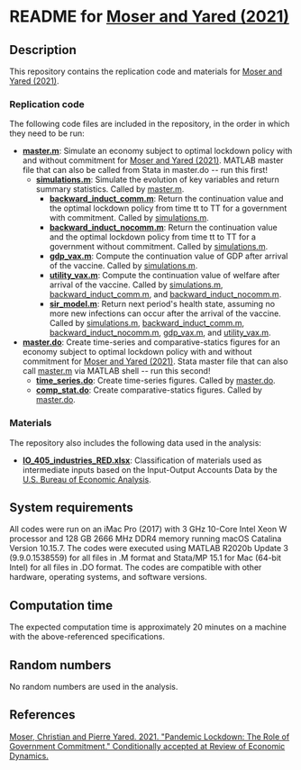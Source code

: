 # README for [Moser and Yared (2021)](https://www.nber.org/papers/w27062)


## Description

This repository contains the replication code and materials for [Moser and Yared (2021)](https://www.nber.org/papers/w27062).

### Replication code

The following code files are included in the repository, in the order in which they need to be run:

- **[master.m](master.m)**: Simulate an economy subject to optimal lockdown policy with and without commitment for [Moser and Yared (2021)](https://www.nber.org/papers/w27062). MATLAB master file that can also be called from Stata in master.do -- run this first!
   - **[simulations.m](simulations.m)**: Simulate the evolution of key variables and return summary statistics. Called by [master.m](master.m).
      - **[backward_induct_comm.m](backward_induct_comm.m)**: Return the continuation value and the optimal lockdown policy from time tt to TT for a government with commitment. Called by [simulations.m](simulations.m).
      - **[backward_induct_nocomm.m](backward_induct_nocomm.m)**: Return the continuation value and the optimal lockdown policy from time tt to TT for a government without commitment. Called by [simulations.m](simulations.m).
      - **[gdp_vax.m](gdp_vax.m)**: Compute the continuation value of GDP after arrival of the vaccine. Called by [simulations.m](simulations.m).
      - **[utility_vax.m](utility_vax.m)**: Compute the continuation value of welfare after arrival of the vaccine. Called by [simulations.m](simulations.m), [backward_induct_comm.m](backward_induct_comm.m), and [backward_induct_nocomm.m](backward_induct_nocomm.m).
      - **[sir_model.m](sir_model.m)**: Return next period's health state, assuming no more new infections can occur after the arrival of the vaccine. Called by [simulations.m](simulations.m), [backward_induct_comm.m](backward_induct_comm.m), [backward_induct_nocomm.m](backward_induct_nocomm.m), [gdp_vax.m](gdp_vax.m), and [utility_vax.m](utility_vax.m).
- **[master.do](master.do)**: Create time-series and comparative-statics figures for an economy subject to optimal lockdown policy with and without commitment for [Moser and Yared (2021)](https://www.nber.org/papers/w27062). Stata master file that can also call [master.m](master.m) via MATLAB shell -- run this second!
   - **[time_series.do](time_series.do)**: Create time-series figures. Called by [master.do](master.do).
   - **[comp_stat.do](comp_stat.do)**: Create comparative-statics figures. Called by [master.do](master.do).

### Materials

The repository also includes the following data used in the analysis:

- **[IO_405_industries_RED.xlsx](IO_405_industries_RED.xlsx)**: Classification of materials used as intermediate inputs based on the Input-Output Accounts Data by the [U.S. Bureau of Economic Analysis](https://www.bea.gov/industry/input-output-accounts-data).


## System requirements

All codes were run on an iMac Pro (2017) with 3 GHz 10-Core Intel Xeon W processor and 128 GB 2666 MHz DDR4 memory running macOS Catalina Version 10.15.7. The codes were executed using MATLAB R2020b Update 3 (9.9.0.1538559) for all files in .M format and Stata/MP 15.1 for Mac (64-bit Intel) for all files in .DO format. The codes are compatible with other hardware, operating systems, and software versions.


## Computation time

The expected computation time is approximately 20 minutes on a machine with the above-referenced specifications.


## Random numbers

No random numbers are used in the analysis.


## References

[Moser, Christian and Pierre Yared. 2021. "Pandemic Lockdown: The Role of Government Commitment." Conditionally accepted at Review of Economic Dynamics.](MY2021.pdf)
